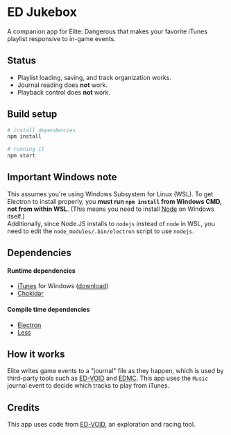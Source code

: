 # ED Jukebox

A companion app for Elite: Dangerous that makes your favorite iTunes playlist responsive to in-game events.

## Status

- Playlist loading, saving, and track organization works.
- Journal reading does **not** work.
- Playback control does **not** work.

## Build setup

``` bash
# install dependencies
npm install

# running it
npm start
```

## Important Windows note

This assumes you're using Windows Subsystem for Linux (WSL). To get Electron to
install properly, you **must run `npm install` from Windows CMD, not from
within WSL**. (This means you need to install [Node][nodejs] on Windows itself.)  
Additionally, since Node.JS installs to `nodejs` instead of
`node` in WSL, you need to edit the `node_modules/.bin/electron` script to use
`nodejs`.

## Dependencies

#### Runtime dependencies
- [iTunes][itunes] for Windows ([download][itunes-download])
- [Chokidar][chokidar]

#### Compile time dependencies

- [Electron][electron]
- [Less][less]

## How it works

Elite writes game events to a "journal" file as they happen, which is used by third-party tools such as [ED-VOID][ed-void] and [EDMC][edmc]. This app uses the `Music` journal event to decide which tracks to play from iTunes.

## Credits

This app uses code from [ED-VOID][ed-void], an exploration and racing tool.

<!-- Links -->

[itunes]: https://www.apple.com/itunes/
[itunes-download]: https://www.apple.com/itunes/download/win64
[nodejs]: https://nodejs.org
[ed-void]: https://ed-void.com
[edmc]: https://github.com/Marginal/EDMarketConnector
[electron]: https://electronjs.org
[less]: https://lesscss.org
[chokidar]: https://npmjs.com/package/chokidar

